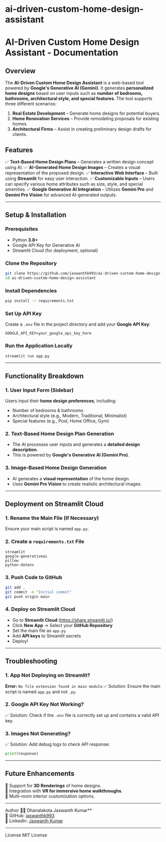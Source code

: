 # ai-driven-custom-home-design-assistant

# AI-Driven Custom Home Design Assistant - Documentation

## Overview
The **AI-Driven Custom Home Design Assistant** is a web-based tool powered by **Google's Generative AI (Gemini)**. It generates **personalized home designs** based on user inputs such as **number of bedrooms, bathrooms, architectural style, and special features**. The tool supports three different scenarios:
1. **Real Estate Development** – Generate home designs for potential buyers.
2. **Home Renovation Services** – Provide remodeling proposals for existing homes.
3. **Architectural Firms** – Assist in creating preliminary design drafts for clients.

## Features
✅ **Text-Based Home Design Plans** – Generates a written design concept using AI.
✅ **AI-Generated Home Design Images** – Creates a visual representation of the proposed design.
✅ **Interactive Web Interface** – Built using **Streamlit** for easy user interaction.
✅ **Customizable Inputs** – Users can specify various home attributes such as size, style, and special amenities.
✅ **Google Generative AI Integration** – Utilizes **Gemini Pro** and **Gemini Pro Vision** for advanced AI-generated outputs.

---
## Setup & Installation

### Prerequisites
- Python **3.8+**
- Google API Key for Generative AI
- Streamlit Cloud (for deployment, optional)

### Clone the Repository
```bash
git clone https://github.com/jaswanthk993/ai-driven-custom-home-design-assistant.git
cd ai-driven-custom-home-design-assistant
```

### Install Dependencies
```bash
pip install -r requirements.txt
```

### Set Up API Key
Create a `.env` file in the project directory and add your **Google API Key**:
```plaintext
GOOGLE_API_KEY=your_google_api_key_here
```

### Run the Application Locally
```bash
streamlit run app.py
```

---
## Functionality Breakdown

### 1. **User Input Form (Sidebar)**
Users input their **home design preferences**, including:
- Number of bedrooms & bathrooms
- Architectural style (e.g., Modern, Traditional, Minimalist)
- Special features (e.g., Pool, Home Office, Gym)

### 2. **Text-Based Home Design Plan Generation**
- The AI processes user inputs and generates a **detailed design description**.
- This is powered by **Google's Generative AI (Gemini Pro)**.

### 3. **Image-Based Home Design Generation**
- AI generates a **visual representation** of the home design.
- Uses **Gemini Pro Vision** to create realistic architectural images.

---
## Deployment on Streamlit Cloud

### 1. **Rename the Main File (If Necessary)**
Ensure your main script is named `app.py`.

### 2. **Create a `requirements.txt` File**
```plaintext
streamlit
google-generativeai
pillow
python-dotenv
```

### 3. **Push Code to GitHub**
```bash
git add .
git commit -m "Initial commit"
git push origin main
```

### 4. **Deploy on Streamlit Cloud**
- Go to **Streamlit Cloud** (https://share.streamlit.io/)
- Click **New App** → Select your **GitHub Repository**
- Set the main file as `app.py`
- Add **API keys** to Streamlit secrets
- Deploy!

---
## Troubleshooting

### 1. **App Not Deploying on Streamlit?**
**Error:** `No file extension found in main module`
✅ Solution: Ensure the main script is named `app.py` and not `.py`.

### 2. **Google API Key Not Working?**
✅ Solution: Check if the `.env` file is correctly set up and contains a valid API key.

### 3. **Images Not Generating?**
✅ Solution: Add debug logs to check API response:
```python
print(response)
```

---
## Future Enhancements
🔹 Support for **3D Renderings** of home designs.  
🔹 Integration with **VR for immersive home walkthroughs**.  
🔹 Multi-room interior customization options.

---
 Author
👨‍💻 Dhanalakota Jaswanth Kumar**  
🔗 GitHub: [jaswanthk993](https://github.com/jaswanthk993)  
🔗 LinkedIn: [Jaswanth Kumar](https://www.linkedin.com/in/jaswanth-kumar-)  

---
License
MIT License

